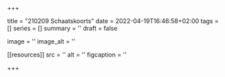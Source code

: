 +++

title = "210209 Schaatskoorts"
date = 2022-04-19T16:46:58+02:00 
tags = [] 
series = [] 
summary = ''
draft = false

image = ''
image_alt = ''

[[resources]]
src = ''
alt = ''
figcaption = ''


+++
